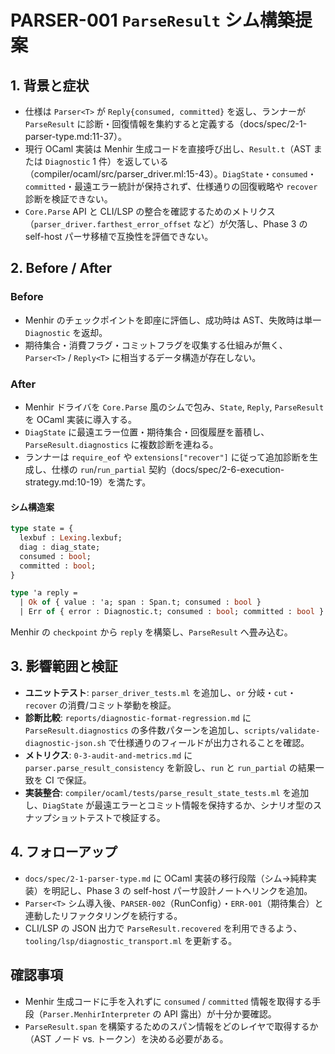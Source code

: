 # PARSER-001 `ParseResult` シム構築提案

## 1. 背景と症状
- 仕様は `Parser<T>` が `Reply{consumed, committed}` を返し、ランナーが `ParseResult` に診断・回復情報を集約すると定義する（docs/spec/2-1-parser-type.md:11-37）。  
- 現行 OCaml 実装は Menhir 生成コードを直接呼び出し、`Result.t`（AST または `Diagnostic` 1 件）を返している（compiler/ocaml/src/parser_driver.ml:15-43）。`DiagState`・`consumed`・`committed`・最遠エラー統計が保持されず、仕様通りの回復戦略や `recover` 診断を検証できない。  
- `Core.Parse` API と CLI/LSP の整合を確認するためのメトリクス（`parser_driver.farthest_error_offset` など）が欠落し、Phase 3 の self-host パーサ移植で互換性を評価できない。

## 2. Before / After
### Before
- Menhir のチェックポイントを即座に評価し、成功時は AST、失敗時は単一 `Diagnostic` を返却。  
- 期待集合・消費フラグ・コミットフラグを収集する仕組みが無く、`Parser<T>` / `Reply<T>` に相当するデータ構造が存在しない。

### After
- Menhir ドライバを `Core.Parse` 風のシムで包み、`State`, `Reply`, `ParseResult` を OCaml 実装に導入する。  
- `DiagState` に最遠エラー位置・期待集合・回復履歴を蓄積し、`ParseResult.diagnostics` に複数診断を連ねる。  
- ランナーは `require_eof` や `extensions["recover"]` に従って追加診断を生成し、仕様の `run`/`run_partial` 契約（docs/spec/2-6-execution-strategy.md:10-19）を満たす。

#### シム構造案
```ocaml
type state = {
  lexbuf : Lexing.lexbuf;
  diag : diag_state;
  consumed : bool;
  committed : bool;
}

type 'a reply =
  | Ok of { value : 'a; span : Span.t; consumed : bool }
  | Err of { error : Diagnostic.t; consumed : bool; committed : bool }
```
Menhir の `checkpoint` から `reply` を構築し、`ParseResult` へ畳み込む。

## 3. 影響範囲と検証
- **ユニットテスト**: `parser_driver_tests.ml` を追加し、`or` 分岐・`cut`・`recover` の消費/コミット挙動を検証。  
- **診断比較**: `reports/diagnostic-format-regression.md` に `ParseResult.diagnostics` の多件数パターンを追加し、`scripts/validate-diagnostic-json.sh` で仕様通りのフィールドが出力されることを確認。  
- **メトリクス**: `0-3-audit-and-metrics.md` に `parser.parse_result_consistency` を新設し、`run` と `run_partial` の結果一致を CI で保証。
- **実装整合**: `compiler/ocaml/tests/parse_result_state_tests.ml` を追加し、`DiagState` が最遠エラーとコミット情報を保持するか、シナリオ型のスナップショットテストで検証する。

## 4. フォローアップ
- `docs/spec/2-1-parser-type.md` に OCaml 実装の移行段階（シム→純粋実装）を明記し、Phase 3 の self-host パーサ設計ノートへリンクを追加。  
- `Parser<T>` シム導入後、`PARSER-002`（RunConfig）・`ERR-001`（期待集合）と連動したリファクタリングを続行する。  
- CLI/LSP の JSON 出力で `ParseResult.recovered` を利用できるよう、`tooling/lsp/diagnostic_transport.ml` を更新する。

## 確認事項
- Menhir 生成コードに手を入れずに `consumed` / `committed` 情報を取得する手段（`Parser.MenhirInterpreter` の API 露出）が十分か要確認。  
- `ParseResult.span` を構築するためのスパン情報をどのレイヤで取得するか（AST ノード vs. トークン）を決める必要がある。
